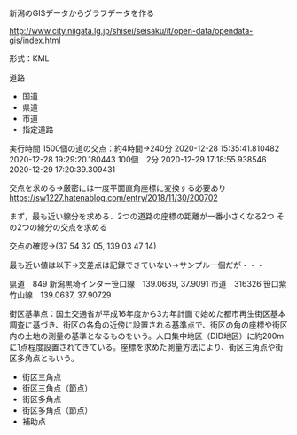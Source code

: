 新潟のGISデータからグラフデータを作る

http://www.city.niigata.lg.jp/shisei/seisaku/it/open-data/opendata-gis/index.html

形式：KML

道路

* 国道
* 県道
* 市道
* 指定道路

実行時間
1500個の道の交点：約4時間→240分
2020-12-28 15:35:41.810482
2020-12-28 19:29:20.180443
100個　2分
2020-12-29 17:18:55.938546
2020-12-29 17:20:39.309431

交点を求める→厳密には一度平面直角座標に変換する必要あり
https://sw1227.hatenablog.com/entry/2018/11/30/200702

まず，最も近い線分を求める．2つの道路の座標の距離が一番小さくなる2つ
その2つの線分の交点を求める

交点の確認→(37 54 32 05, 139 03 47 14)

最も近い値は以下→交差点は記録できていない→サンプル一個だが・・・

県道　849 新潟黒埼インター笹口線　139.0639, 37.9091
市道　316326 笹口紫竹山線　139.0637, 37.90729




街区基準点：国土交通省が平成16年度から3カ年計画で始めた都市再生街区基本調査に基づき、街区の各角の近傍に設置される基準点で、街区の角の座標や街区内の土地の測量の基準となるものをいう。人口集中地区（DID地区）に約200mに1点程度設置されてきている。座標を求めた測量方法により、街区三角点や街区多角点ともいう。

* 街区三角点
* 街区三角点（節点）
* 街区多角点
* 街区多角点（節点）
* 補助点

